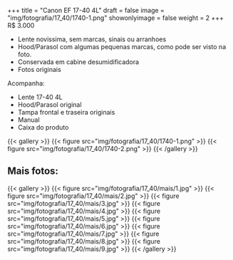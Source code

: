 +++
title = "Canon EF 17-40 4L"
draft = false
image = "img/fotografia/17_40/1740-1.png"
showonlyimage = false
weight = 2
+++
<span class="price">R$ 3.000</span>

<!--more-->

- Lente novissima, sem marcas, sinais ou arranhoes
- Hood/Parasol com algumas pequenas marcas, como pode ser visto na foto.
- Conservada em cabine desumidificadora
- Fotos originais

Acompanha:

- Lente 17-40 4L
- Hood/Parasol original
- Tampa frontal e traseira originais
- Manual
- Caixa do produto

{{< gallery >}}
{{< figure src="img/fotografia/17_40/1740-1.png" >}}
{{< figure src="img/fotografia/17_40/1740-2.png" >}}
{{< /gallery >}}

## Mais fotos:

{{< gallery >}}
{{< figure src="img/fotografia/17_40/mais/1.jpg" >}}
{{< figure src="img/fotografia/17_40/mais/2.jpg" >}}
{{< figure src="img/fotografia/17_40/mais/3.jpg" >}}
{{< figure src="img/fotografia/17_40/mais/4.jpg" >}}
{{< figure src="img/fotografia/17_40/mais/5.jpg" >}}
{{< figure src="img/fotografia/17_40/mais/6.jpg" >}}
{{< figure src="img/fotografia/17_40/mais/7.jpg" >}}
{{< figure src="img/fotografia/17_40/mais/8.jpg" >}}
{{< figure src="img/fotografia/17_40/mais/9.jpg" >}}
{{< /gallery >}}

